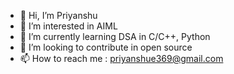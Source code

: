 - 👋 Hi, I’m Priyanshu
- 👀 I’m interested in AIML
- 🌱 I’m currently learning DSA in C/C++, Python
- 💞️ I’m looking to contribute in open source
- 📫 How to reach me : priyanshue369@gmail.com

<!---
pks916/pks916 is a ✨ special ✨ repository because its `README.md` (this file) appears on your GitHub profile.
You can click the Preview link to take a look at your changes.
--->
